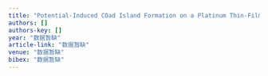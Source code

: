 ```yaml
---
title: "Potential-Induced COad Island Formation on a Platinum Thin-Film Electrode in the H-upd Potential Region"
authors: []
authors-key: []
year: "数据暂缺"
article-link: "数据暂缺"
venue: "数据暂缺"
bibex: "数据暂缺"
---
```

